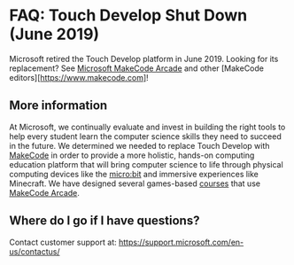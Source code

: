 # FAQ: Touch Develop Shut Down (June 2019)

Microsoft retired the Touch Develop platform in June 2019. Looking for its replacement? See [Microsoft MakeCode Arcade](https://arcade.makecode.com) and other [MakeCode editors][https://www.makecode.com]!

## More information

At Microsoft, we continually evaluate and invest in building the right tools to help every student learn the computer science skills they need to succeed in the future. We determined we needed to replace Touch Develop with [MakeCode](https://www.makecode.com) in order to provide a more holistic, hands-on computing education platform that will bring computer science to life through physical computing devices like the [micro:bit](https://microbit.org) and immersive experiences like Minecraft. We have designed several games-based [courses](https://arcade.makecode.com/courses) that use [MakeCode Arcade](https://arcade.makecode.com).

## Where do I go if I have questions?

Contact customer support at: https://support.microsoft.com/en-us/contactus/ 



